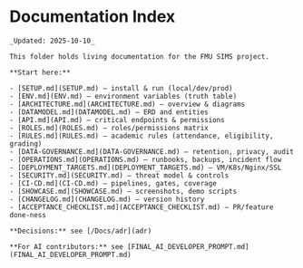 # Documentation Index

    _Updated: 2025-10-10_

    This folder holds living documentation for the FMU SIMS project.

    **Start here:**

    - [SETUP.md](SETUP.md) — install & run (local/dev/prod)
    - [ENV.md](ENV.md) — environment variables (truth table)
    - [ARCHITECTURE.md](ARCHITECTURE.md) — overview & diagrams
    - [DATAMODEL.md](DATAMODEL.md) — ERD and entities
    - [API.md](API.md) — critical endpoints & permissions
    - [ROLES.md](ROLES.md) — roles/permissions matrix
    - [RULES.md](RULES.md) — academic rules (attendance, eligibility, grading)
    - [DATA-GOVERNANCE.md](DATA-GOVERNANCE.md) — retention, privacy, audit
    - [OPERATIONS.md](OPERATIONS.md) — runbooks, backups, incident flow
    - [DEPLOYMENT_TARGETS.md](DEPLOYMENT_TARGETS.md) — VM/K8s/Nginx/SSL
    - [SECURITY.md](SECURITY.md) — threat model & controls
    - [CI-CD.md](CI-CD.md) — pipelines, gates, coverage
    - [SHOWCASE.md](SHOWCASE.md) — screenshots, demo scripts
    - [CHANGELOG.md](CHANGELOG.md) — version history
    - [ACCEPTANCE_CHECKLIST.md](ACCEPTANCE_CHECKLIST.md) — PR/feature done-ness

    **Decisions:** see [/Docs/adr](adr)

    **For AI contributors:** see [FINAL_AI_DEVELOPER_PROMPT.md](FINAL_AI_DEVELOPER_PROMPT.md)

